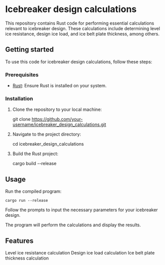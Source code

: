 # Icebreaker design calculations

This repository contains Rust code for performing essential calculations relevant to icebreaker design. These calculations include determining level ice resistance, design ice load, and ice belt plate thickness, among others.

## Getting started

To use this code for icebreaker design calculations, follow these steps:

### Prerequisites

- [Rust](https://www.rust-lang.org/tools/install): Ensure Rust is installed on your system.

### Installation

1. Clone the repository to your local machine:

    git clone https://github.com/your-username/icebreaker_design_calculations.git
   
3. Navigate to the project directory:

    cd icebreaker_design_calculations
   
3. Build the Rust project:

    cargo build --release

## Usage

Run the compiled program:
    
    cargo run --release

Follow the prompts to input the necessary parameters for your icebreaker design.

The program will perform the calculations and display the results.

## Features

Level ice resistance calculation
Design ice load calculation
Ice belt plate thickness calculation
